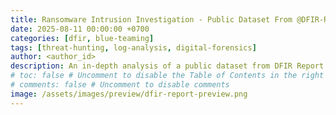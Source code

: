 ```yaml
---
title: Ransomware Intrusion Investigation - Public Dataset From @DFIR-Report To Hire Analysts. 
date: 2025-08-11 00:00:00 +0700  
categories: [dfir, blue-teaming]  
tags: [threat-hunting, log-analysis, digital-forensics]  
author: <author_id>  
description: An in-depth analysis of a public dataset from DFIR Report to uncover the tactics, techniques, and procedures (TTPs) of a ransomware intrusion.
# toc: false # Uncomment to disable the Table of Contents in the right panel
# comments: false # Uncomment to disable comments
image: /assets/images/preview/dfir-report-preview.png
---
```



